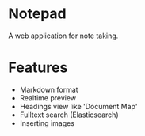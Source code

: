 Notepad
=======

A web application for note taking.


# Features

- Markdown format
- Realtime preview
- Headings view like 'Document Map'
- Fulltext search (Elasticsearch)
- Inserting images
